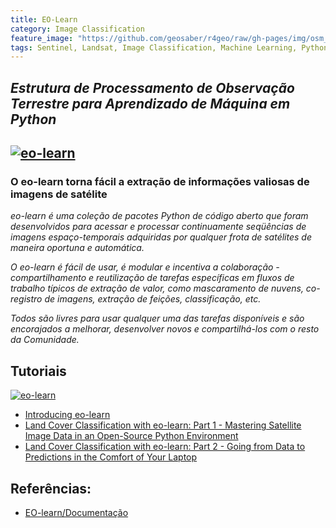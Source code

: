 ```yaml
---
title: EO-Learn
category: Image Classification
feature_image: "https://github.com/geosaber/r4geo/raw/gh-pages/img/osm_bkground.png"
tags: Sentinel, Landsat, Image Classification, Machine Learning, Python
---
```


## ***Estrutura de Processamento de Observação Terrestre para Aprendizado de Máquina em Python***

[![eo-learn](https://github.com/geosaber/r4geo/raw/gh-pages/img/eo-learn.png)](https://github.com/sentinel-hub/eo-learn)
---
### O **eo-learn** torna fácil a extração de informações valiosas de imagens de satélite
*eo-learn é uma coleção de pacotes Python de código aberto que foram desenvolvidos para acessar e processar continuamente seqüências de imagens espaço-temporais adquiridas por qualquer frota de satélites de maneira oportuna e automática.*

*O eo-learn é fácil de usar, é modular e incentiva a colaboração - compartilhamento e reutilização de tarefas específicas em fluxos de trabalho típicos de extração de valor, como mascaramento de nuvens, co-registro de imagens, extração de feições, classificação, etc.*

*Todos são livres para usar qualquer uma das tarefas disponíveis e são encorajados a melhorar, desenvolver novos e compartilhá-los com o resto da Comunidade.*

## Tutoriais
[![eo-learn](https://github.com/geosaber/r4geo/raw/gh-pages/img/eo-classification.png)](https://github.com/sentinel-hub/eo-learn)

 * [Introducing eo-learn](https://medium.com/sentinel-hub/introducing-eo-learn-ab37f2869f5c)
 * [Land Cover Classification with eo-learn: Part 1 - Mastering Satellite Image Data in an Open-Source Python Environment](https://medium.com/sentinel-hub/land-cover-classification-with-eo-learn-part-1-2471e8098195)
 * [Land Cover Classification with eo-learn: Part 2 - Going from Data to Predictions in the Comfort of Your Laptop](https://medium.com/sentinel-hub/land-cover-classification-with-eo-learn-part-2-bd9aa86f8500)

## Referências:
- [EO-learn/Documentação](https://eo-learn.readthedocs.io)
